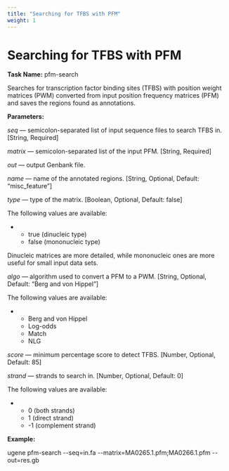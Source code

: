 ```yaml
---
title: "Searching for TFBS with PFM"
weight: 1
---
```



# Searching for TFBS with PFM

**Task Name:** pfm-search

Searches for transcription factor binding sites (TFBS) with position weight matrices (PWM) converted from input position frequency matrices (PFM) and saves the regions found as annotations.

**Parameters:**

_seq_ — semicolon-separated list of input sequence files to search TFBS in. \[String, Required\]

_matrix_ — semicolon-separated list of the input PFM. \[String, Required\]

_out_ — output Genbank file.

_name_ — name of the annotated regions. \[String, Optional, Default: “misc\_feature”\]

_type_ — type of the matrix. \[Boolean, Optional, Default: false\]

The following values are available:

*   *   true (dinucleic type)
    *   false (mononucleic type)

Dinucleic matrices are more detailed, while mononucleic ones are more useful for small input data sets.

_algo_ — algorithm used to convert a PFM to a PWM. \[String, Optional, Default: “Berg and von Hippel”\]

The following values are available:

*   *   Berg and von Hippel
    *   Log-odds
    *   Match
    *   NLG

_score_ — minimum percentage score to detect TFBS. \[Number, Optional, Default: 85\]

_strand_ — strands to search in. \[Number, Optional, Default: 0\]

The following values are available:

*   *   0 (both strands)
    *   1 (direct strand)
    *   \-1 (complement strand)

**Example:**

ugene pfm-search --seq=in.fa --matrix=MA0265.1.pfm;MA0266.1.pfm --out=res.gb
